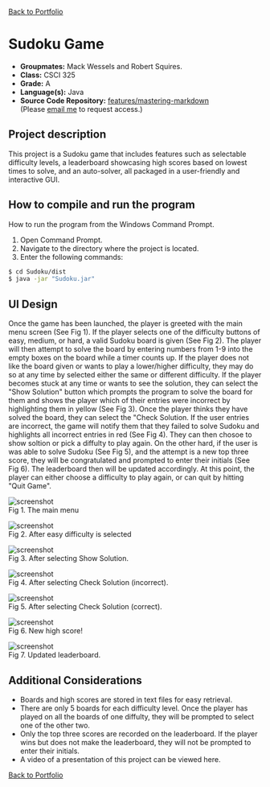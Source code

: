 [Back to Portfolio](./)

Sudoku Game
===============

-   **Groupmates:** Mack Wessels and Robert Squires.
-   **Class:** CSCI 325
-   **Grade:** A
-   **Language(s):** Java
-   **Source Code Repository:** [features/mastering-markdown](https://github.com/mtweigel/Sudoku)  
    (Please [email me](mailto:mtweigel@csustudent.net?subject=GitHub%20Access) to request access.)

## Project description

This project is a Sudoku game that includes features such as selectable difficulty levels, a leaderboard showcasing high scores based on lowest times to solve, and an auto-solver, all packaged in a user-friendly and interactive GUI.

## How to compile and run the program

How to run the program from the Windows Command Prompt. 

1. Open Command Prompt.
2. Navigate to the directory where the project is located.
3. Enter the following commands:

```bash
$ cd Sudoku/dist
$ java -jar "Sudoku.jar"
```

## UI Design

Once the game has been launched, the player is greeted with the main menu screen (See Fig 1). If the player selects one of the difficulty buttons of easy, medium, or hard, a valid Sudoku board is given (See Fig 2). The player will then attempt to solve the board by entering numbers from 1-9 into the empty boxes on the board while a timer counts up. If the player does not like the board given or wants to play a lower/higher difficulty, they may do so at any time by selected either the same or different difficulty. If the player becomes stuck at any time or wants to see the solution, they can select the "Show Solution" button which prompts the program to solve the board for them and shows the player which of their entries were incorrect by highlighting them in yellow (See Fig 3). Once the player thinks they have solved the board, they can select the "Check Solution. If the user entries are incorrect, the game will notify them that they failed to solve Sudoku and highlights all incorrect entries in red (See Fig 4). They can then chosoe to show soltion or pick a diffulty to play again. On the other hard, if the user is was able to solve Sudoku (See Fig 5), and the attempt is a new top three score, they will be congratulated and prompted to enter their initials (See Fig 6). The leaderboard then will be updated accordingly. At this point, the player can either choose a difficulty to play again, or can quit by hitting "Quit Game".

![screenshot](/images/sudoku/mainmenu.PNG)  
Fig 1. The main menu

![screenshot](/images/sudoku/easy.PNG)  
Fig 2. After easy difficulty is selected

![screenshot](/images/sudoku/showsolution.PNG)  
Fig 3. After selecting Show Solution.

![screenshot](/images/sudoku/incorrect.PNG)  
Fig 4. After selecting Check Solution (incorrect).

![screenshot](/images/sudoku/correct.PNG)  
Fig 5. After selecting Check Solution (correct).

![screenshot](/images/sudoku/highscore.PNG)  
Fig 6. New high score!

![screenshot](/images/sudoku/leaderboard.PNG)  
Fig 7. Updated leaderboard.

## Additional Considerations

- Boards and high scores are stored in text files for easy retrieval.
- There are only 5 boards for each difficulty level. Once the player has played on all the boards of one diffulty, they will be prompted to select one of the other two.
- Only the top three scores are recorded on the leaderboard. If the player wins but does not make the leaderboard, they will not be prompted to enter their initials.
- A video of a presentation of this project can be viewed here.

[Back to Portfolio](./)
